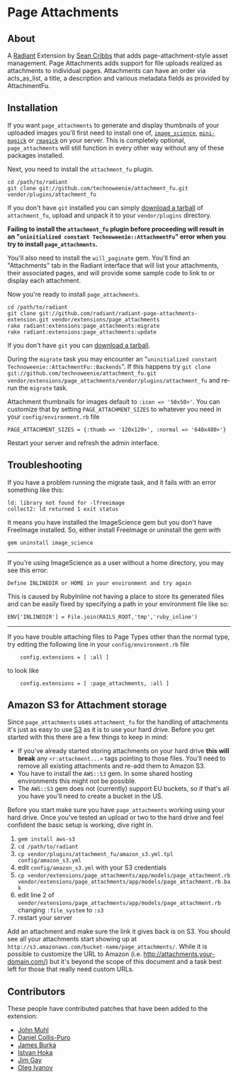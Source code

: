 Page Attachments
===

About
---

A [Radiant][rd] Extension by [Sean Cribbs][sc] that adds page-attachment-style 
asset management.  Page Attachments adds support for file uploads realized as 
attachments to individual pages.  Attachments can have an order via acts_as_list, 
a title, a description and various metadata fields as provided by AttachmentFu.

Installation
---

If you want `page_attachments` to generate and display thumbnails of your uploaded 
images you'll first need to install one of, [`image_science`][is], [`mini-magick`][mm] 
or [`rmagick`][rm] on your server. This is completely optional, `page_attachments` 
will still function in every other way without any of these packages installed.

Next, you need to install the `attachment_fu` plugin.

    cd /path/to/radiant
    git clone git://github.com/technoweenie/attachment_fu.git vendor/plugins/attachment_fu

If you don't have `git` installed you can simply [download a tarball][af] 
of `attachment_fu`, upload and unpack it to your `vendor/plugins` directory.

**Failing to install the `attachment_fu` plugin before proceeding will result 
in an "`uninitialized constant Technoweenie::AttachmentFu`" error when you try to 
install `page_attachments`.**

You'll also need to install the `will_paginate` gem. You'll find an "Attachments"
tab in the Radiant interface that will list your attachments, their associated pages,
and will provide some sample code to link to or display each attachment.

Now you're ready to install `page_attachments`.

    cd /path/to/radiant
    git clone git://github.com/radiant/radiant-page-attachments-extension.git vendor/extensions/page_attachments
    rake radiant:extensions:page_attachments:migrate
    rake radiant:extensions:page_attachments:update

If you don't have `git` you can [download a tarball][pa].

During the `migrate` task you may encounter an "`uninitialized constant 
Technoweenie::AttachmentFu::Backends`". If this happens try `git clone git://github.com/technoweenie/attachment_fu.git vendor/extensions/page_attachments/vendor/plugins/attachment_fu` 
and re-run the `migrate` task.

Attachment thumbnails for images default to `:icon => '50x50>'`. You can customize that by setting
`PAGE_ATTACHMENT_SIZES` to whatever you need in your `config/environment.rb` file

    PAGE_ATTACHMENT_SIZES = {:thumb => '120x120>', :normal => '640x480>'}

Restart your server and refresh the admin interface.

Troubleshooting
---

If you have a problem running the migrate task, and it fails with an error something like this:

    ld: library not found for -lfreeimage
    collect2: ld returned 1 exit status

It means you have installed the ImageScience gem but you don't have FreeImage installed. So, 
either install FreeImage or uninstall the gem with

    gem uninstall image_science

---

If you're using ImageScience as a user without a home directory, you may see this error:

    Define INLINEDIR or HOME in your environment and try again

This is caused by RubyInline not having a place to store its generated files and can be 
easily fixed by specifying a path in your environment file like so:

    ENV['INLINEDIR'] = File.join(RAILS_ROOT,'tmp','ruby_inline')

---

If you have trouble attaching files to Page Types other than the normal type, try editing 
the following line in your `config/environment.rb` file

		config.extensions = [ :all ]

to look like

		config.extensions = [ :page_attachments, :all ]

Amazon S3 for Attachment storage
---

Since `page_attachments` uses `attachment_fu` for the handling of attachments it's just as 
easy to use [S3][s3] as it is to use your hard drive. Before you get started with this there 
are a few things to keep in mind:

* If you've already started storing attachments on your hard drive **this will break** 
any `<r:attachment...>` tags pointing to those files. You'll need to remove all existing 
attachments and re-add them to Amazon S3.
* You have to install the `AWS::S3` gem. In some shared hosting environments this might 
not be possible.
* The `AWS::S3` gem does not (currently) support EU buckets, so if that's all you have 
you'll need to create a bucket in the US.

Before you start make sure you have `page_attachments` working using your hard drive. Once 
you've tested an upload or two to the hard drive and feel confident the basic setup is 
working, dive right in.

1. `gem install aws-s3`
2. `cd /path/to/radiant`
3. `cp vendor/plugins/attachment_fu/amazon_s3.yml.tpl config/amazon_s3.yml`
4. edit `config/amazon_s3.yml` with your S3 credentials
5. `cp vendor/extensions/page_attachments/app/models/page_attachment.rb vendor/extensions/page_attachments/app/models/page_attachment.rb.bak`
6. edit line 2 of `vendor/extensions/page_attachments/app/models/page_attachment.rb` changing `:file_system` to `:s3`
7. restart your server

Add an attachment and make sure the link it gives back is on S3. You should see all your 
attachments start showing up at `http://s3.amazonaws.com/bucket-name/page_attachments/`. 
While it is possible to customize the URL to Amazon (i.e. http://attachments.your-domain.com/) 
but it's beyond the scope of this document and a task best left for those that really 
need custom URLs.

Contributors
---

These people have contributed patches that have been added to the extension:

* [John Muhl][jm]
* [Daniel Collis-Puro][djcp]
* [James Burka][jb]
* [Istvan Hoka][ihoka]
* [Jim Gay][sf]
* [Oleg Ivanov][oleg]

[rd]: http://radiantcms.org/
[sc]: http://seancribbs.com/
[is]: http://seattlerb.rubyforge.org/ImageScience.html
[mm]: http://rubyforge.org/projects/mini-magick/
[rm]: http://rmagick.rubyforge.org/
[af]: http://github.com/technoweenie/attachment_fu/tarball/master
[pa]: http://github.com/radiant/radiant-page-attachments-extension/tarball/master
[s3]: http://www.amazon.com/gp/browse.html?node=16427261
[jm]: http://github.com/johnmuhl
[djcp]: http://www.kookdujour.com/
[jb]: http://github.com/jjburka
[ihoka]: http://github.com/ihoka
[sf]: http://www.saturnflyer.com
[oleg]: http://github.com/morhekil
